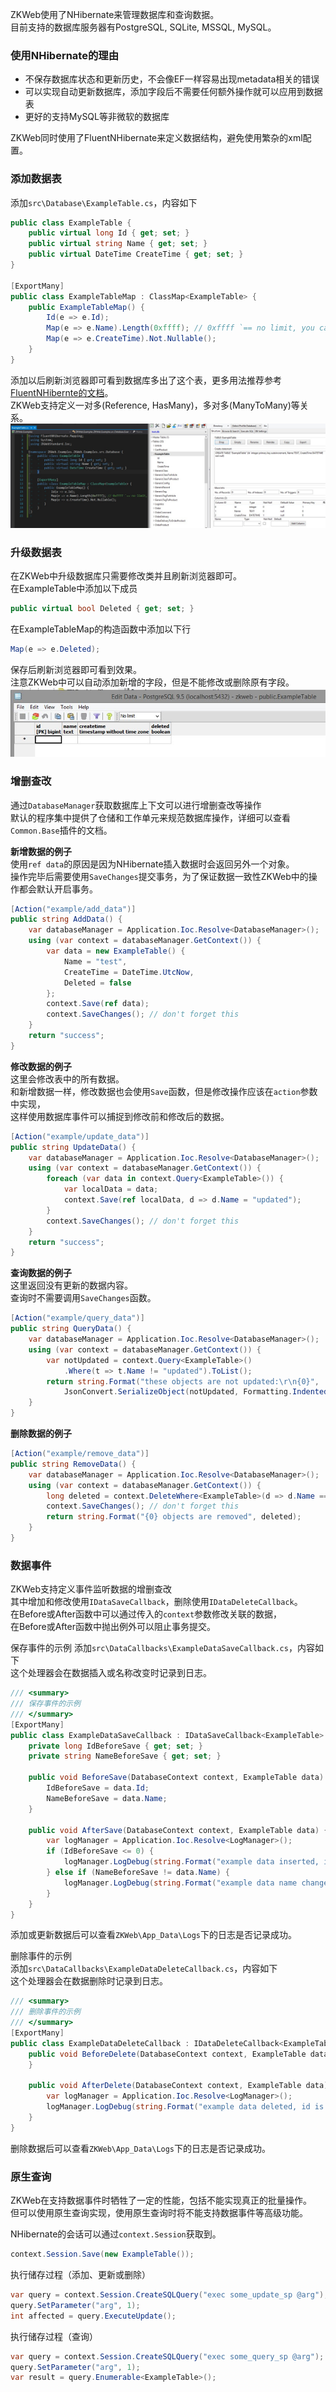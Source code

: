ZKWeb使用了NHibernate来管理数据库和查询数据。<br/>
目前支持的数据库服务器有PostgreSQL, SQLite, MSSQL, MySQL。<br/>

### 使用NHibernate的理由

- 不保存数据库状态和更新历史，不会像EF一样容易出现metadata相关的错误
- 可以实现自动更新数据库，添加字段后不需要任何额外操作就可以应用到数据表
- 更好的支持MySQL等非微软的数据库

ZKWeb同时使用了FluentNHibernate来定义数据结构，避免使用繁杂的xml配置。

### 添加数据表

添加`src\Database\ExampleTable.cs`，内容如下
``` csharp
public class ExampleTable {
	public virtual long Id { get; set; }
	public virtual string Name { get; set; }
	public virtual DateTime CreateTime { get; set; }
}

[ExportMany]
public class ExampleTableMap : ClassMap<ExampleTable> {
	public ExampleTableMap() {
		Id(e => e.Id);
		Map(e => e.Name).Length(0xffff); // 0xffff `== no limit, you can confirm later
		Map(e => e.CreateTime).Not.Nullable();
	}
}
```

添加以后刷新浏览器即可看到数据库多出了这个表，更多用法推荐参考
[FluentNHibernte的文档](https://github.com/jagregory/fluent-nhibernate/wiki/Getting-started)。<br/>
ZKWeb支持定义一对多(Reference, HasMany)，多对多(ManyToMany)等关系。<br/>
![添加数据表的例子](../img/create_table_example.jpg)

### 升级数据表

在ZKWeb中升级数据库只需要修改类并且刷新浏览器即可。<br/>
在ExampleTable中添加以下成员<br/>
``` csharp
public virtual bool Deleted { get; set; }
```

在ExampleTableMap的构造函数中添加以下行<br/>
``` csharp
Map(e => e.Deleted);
```

保存后刷新浏览器即可看到效果。<br/>
注意ZKWeb中可以自动添加新增的字段，但是不能修改或删除原有字段。<br/>
![](../img/example_table.jpg)

### 增删查改

通过`DatabaseManager`获取数据库上下文可以进行增删查改等操作<br/>
默认的程序集中提供了仓储和工作单元来规范数据库操作，详细可以查看`Common.Base`插件的文档。<br/>

**新增数据的例子**<br/>
使用`ref data`的原因是因为NHibernate插入数据时会返回另外一个对象。<br/>
操作完毕后需要使用`SaveChanges`提交事务，为了保证数据一致性ZKWeb中的操作都会默认开启事务。<br/>
``` csharp
[Action("example/add_data")]
public string AddData() {
	var databaseManager = Application.Ioc.Resolve<DatabaseManager>();
	using (var context = databaseManager.GetContext()) {
		var data = new ExampleTable() {
			Name = "test",
			CreateTime = DateTime.UtcNow,
			Deleted = false
		};
		context.Save(ref data);
		context.SaveChanges(); // don't forget this
	}
	return "success";
}
```

**修改数据的例子**<br/>
这里会修改表中的所有数据。<br/>
和新增数据一样，修改数据也会使用`Save`函数，但是修改操作应该在`action`参数中实现，<br/>
这样使用数据库事件可以捕捉到修改前和修改后的数据。<br/>
``` csharp
[Action("example/update_data")]
public string UpdateData() {
	var databaseManager = Application.Ioc.Resolve<DatabaseManager>();
	using (var context = databaseManager.GetContext()) {
		foreach (var data in context.Query<ExampleTable>()) {
			var localData = data;
			context.Save(ref localData, d => d.Name = "updated");
		}
		context.SaveChanges(); // don't forget this
	}
	return "success";
}
```

**查询数据的例子**<br/>
这里返回没有更新的数据内容。<br/>
查询时不需要调用`SaveChanges`函数。<br/>
``` csharp
[Action("example/query_data")]
public string QueryData() {
	var databaseManager = Application.Ioc.Resolve<DatabaseManager>();
	using (var context = databaseManager.GetContext()) {
		var notUpdated = context.Query<ExampleTable>()
			.Where(t => t.Name != "updated").ToList();
		return string.Format("these objects are not updated:\r\n{0}",
			JsonConvert.SerializeObject(notUpdated, Formatting.Indented));
	}
}
```

**删除数据的例子**<br/>
``` csharp
[Action("example/remove_data")]
public string RemoveData() {
	var databaseManager = Application.Ioc.Resolve<DatabaseManager>();
	using (var context = databaseManager.GetContext()) {
		long deleted = context.DeleteWhere<ExampleTable>(d => d.Name == "updated");
		context.SaveChanges(); // don't forget this
		return string.Format("{0} objects are removed", deleted);
	}
}
```

### 数据事件

ZKWeb支持定义事件监听数据的增删查改<br/>
其中增加和修改使用`IDataSaveCallback`，删除使用`IDataDeleteCallback`。<br/>
在Before或After函数中可以通过传入的`context`参数修改关联的数据，<br/>
在Before或After函数中抛出例外可以阻止事务提交。<br/>

保存事件的示例
添加`src\DataCallbacks\ExampleDataSaveCallback.cs`，内容如下<br/>
这个处理器会在数据插入或名称改变时记录到日志。<br/>
``` csharp
/// <summary>
/// 保存事件的示例
/// </summary>
[ExportMany]
public class ExampleDataSaveCallback : IDataSaveCallback<ExampleTable> {
	private long IdBeforeSave { get; set; }
	private string NameBeforeSave { get; set; }

	public void BeforeSave(DatabaseContext context, ExampleTable data) {
		IdBeforeSave = data.Id;
		NameBeforeSave = data.Name;
	}

	public void AfterSave(DatabaseContext context, ExampleTable data) {
		var logManager = Application.Ioc.Resolve<LogManager>();
		if (IdBeforeSave <= 0) {
			logManager.LogDebug(string.Format("example data inserted, id is {0}", data.Id));
		} else if (NameBeforeSave != data.Name) {
			logManager.LogDebug(string.Format("example data name changed, id is {0}", data.Id));
		}
	}
}
```

添加或更新数据后可以查看`ZKWeb\App_Data\Logs`下的日志是否记录成功。<br/>

删除事件的示例<br/>
添加`src\DataCallbacks\ExampleDataDeleteCallback.cs`，内容如下<br/>
这个处理器会在数据删除时记录到日志。<br/>
``` csharp
/// <summary>
/// 删除事件的示例
/// </summary>
[ExportMany]
public class ExampleDataDeleteCallback : IDataDeleteCallback<ExampleTable> {
	public void BeforeDelete(DatabaseContext context, ExampleTable data) {
	}

	public void AfterDelete(DatabaseContext context, ExampleTable data) {
		var logManager = Application.Ioc.Resolve<LogManager>();
		logManager.LogDebug(string.Format("example data deleted, id is {0}", data.Id));
	}
}
```

删除数据后可以查看`ZKWeb\App_Data\Logs`下的日志是否记录成功。<br/>

### 原生查询

ZKWeb在支持数据事件时牺牲了一定的性能，包括不能实现真正的批量操作。<br/>
但可以使用原生查询实现，使用原生查询时将不能支持数据事件等高级功能。<br/>

NHibernate的会话可以通过`context.Session`获取到。
``` csharp
context.Session.Save(new ExampleTable());
```

执行储存过程（添加、更新或删除）
``` csharp
var query = context.Session.CreateSQLQuery("exec some_update_sp @arg");
query.SetParameter("arg", 1);
int affected = query.ExecuteUpdate();
```

执行储存过程（查询）
``` csharp
var query = context.Session.CreateSQLQuery("exec some_query_sp @arg");
query.SetParameter("arg", 1);
var result = query.Enumerable<ExampleTable>();
```
